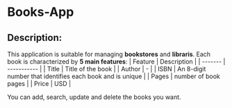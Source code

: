 # Books-App
## Description:
This application is suitable for managing **bookstores** and **libraris**.
Each book is characterized by **5 main features**:
| Feature | Description |
| ------- | ----------- |
| Title | Title of the book |
| Author | - |
| ISBN | An 8-digit number that identifies each book and is unique |
| Pages | number of book pages |
| Price | USD |

You can add, search, update and delete the books you want.
